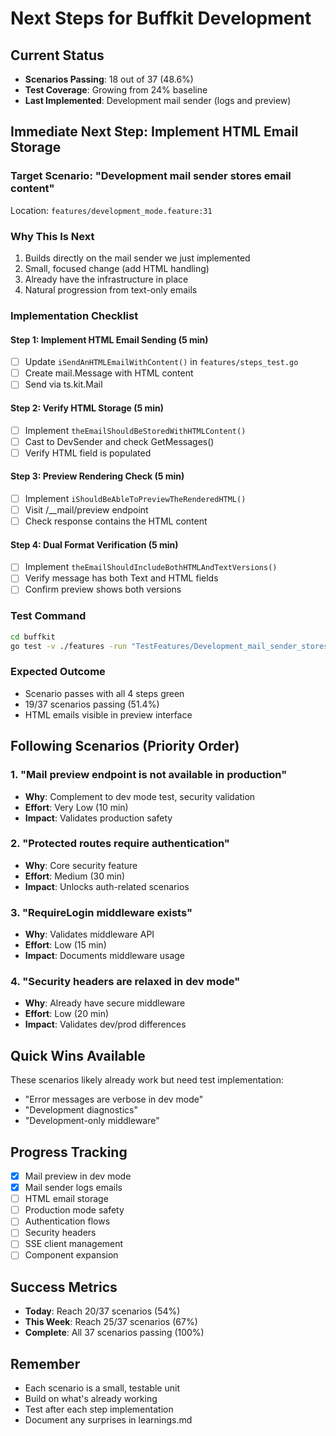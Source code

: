 # Next Steps for Buffkit Development

## Current Status
- **Scenarios Passing**: 18 out of 37 (48.6%)
- **Test Coverage**: Growing from 24% baseline
- **Last Implemented**: Development mail sender (logs and preview)

## Immediate Next Step: Implement HTML Email Storage

### Target Scenario: "Development mail sender stores email content"
Location: `features/development_mode.feature:31`

### Why This Is Next
1. Builds directly on the mail sender we just implemented
2. Small, focused change (add HTML handling)
3. Already have the infrastructure in place
4. Natural progression from text-only emails

### Implementation Checklist

#### Step 1: Implement HTML Email Sending (5 min)
- [ ] Update `iSendAnHTMLEmailWithContent()` in `features/steps_test.go`
- [ ] Create mail.Message with HTML content
- [ ] Send via ts.kit.Mail

#### Step 2: Verify HTML Storage (5 min)
- [ ] Implement `theEmailShouldBeStoredWithHTMLContent()`
- [ ] Cast to DevSender and check GetMessages()
- [ ] Verify HTML field is populated

#### Step 3: Preview Rendering Check (5 min)
- [ ] Implement `iShouldBeAbleToPreviewTheRenderedHTML()`
- [ ] Visit /__mail/preview endpoint
- [ ] Check response contains the HTML content

#### Step 4: Dual Format Verification (5 min)
- [ ] Implement `theEmailShouldIncludeBothHTMLAndTextVersions()`
- [ ] Verify message has both Text and HTML fields
- [ ] Confirm preview shows both versions

### Test Command
```bash
cd buffkit
go test -v ./features -run "TestFeatures/Development_mail_sender_stores_email_content"
```

### Expected Outcome
- Scenario passes with all 4 steps green
- 19/37 scenarios passing (51.4%)
- HTML emails visible in preview interface

## Following Scenarios (Priority Order)

### 1. "Mail preview endpoint is not available in production"
- **Why**: Complement to dev mode test, security validation
- **Effort**: Very Low (10 min)
- **Impact**: Validates production safety

### 2. "Protected routes require authentication"
- **Why**: Core security feature
- **Effort**: Medium (30 min)
- **Impact**: Unlocks auth-related scenarios

### 3. "RequireLogin middleware exists"
- **Why**: Validates middleware API
- **Effort**: Low (15 min)
- **Impact**: Documents middleware usage

### 4. "Security headers are relaxed in dev mode"
- **Why**: Already have secure middleware
- **Effort**: Low (20 min)
- **Impact**: Validates dev/prod differences

## Quick Wins Available
These scenarios likely already work but need test implementation:
- "Error messages are verbose in dev mode"
- "Development diagnostics"
- "Development-only middleware"

## Progress Tracking
- [x] Mail preview in dev mode
- [x] Mail sender logs emails
- [ ] HTML email storage
- [ ] Production mode safety
- [ ] Authentication flows
- [ ] Security headers
- [ ] SSE client management
- [ ] Component expansion

## Success Metrics
- **Today**: Reach 20/37 scenarios (54%)
- **This Week**: Reach 25/37 scenarios (67%)
- **Complete**: All 37 scenarios passing (100%)

## Remember
- Each scenario is a small, testable unit
- Build on what's already working
- Test after each step implementation
- Document any surprises in learnings.md